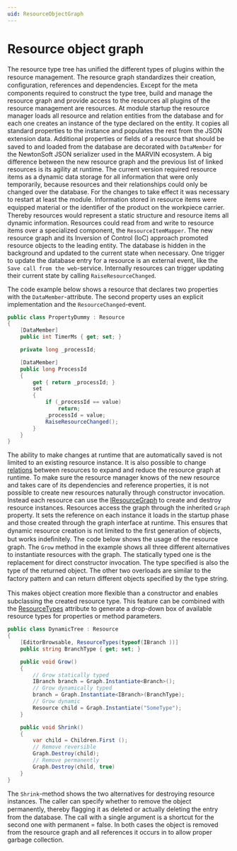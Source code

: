 ```yaml
---
uid: ResourceObjectGraph
---
```

# Resource object graph

The resource type tree has uniﬁed the different types of plugins within the resource management. The resource graph standardizes their creation, conﬁguration, references and dependencies. Except for the meta components required to construct the type tree, build and manage the resource graph and provide access to the resources all plugins of the resource management are resources. At module startup the resource manager loads all resource and relation entities from the database and for each one creates an instance of the type declared on the entity. It copies all standard properties to the instance and populates the rest from the JSON extension data. Additional properties or ﬁelds of a resource that should be saved to and loaded from the database are decorated with `DataMember` for the NewtonSoft JSON serializer used in the MARVIN ecosystem. A big difference between the new resource graph and the previous list of linked resources is its agility at runtime. The current version required resource items as a dynamic data storage for all information that were only temporarily, because resources and their relationships could only be changed over the database. For the changes to take effect it was necessary to restart at least the module. Information stored in resource items were equipped material or the identiﬁer of the product on the workpiece carrier. Thereby resources would represent a static structure and resource items all dynamic information. Resources could read from and write to resource items over a specialized component, the `ResourceItemMapper`. The new resource graph and its Inversion of Control (IoC) approach promoted resource objects to the leading entity. The database is hidden in the background and updated to the current state when necessary. One trigger to update the database entry for a resource is an external event, like the `Save call from the web`-service. Internally resources can trigger updating their current state by calling `RaiseResourceChanged`.

The code example below shows a resource that declares two properties with the `DataMember`-attribute. The second property uses an explicit implementation and the `ResourceChanged`-event.

```cs
public class PropertyDummy : Resource
{
    [DataMember]
    public int TimerMs { get; set; }

    private long _processId;

    [DataMember]
    public long ProcessId
    {
        get { return _processId; }
        set
        {
            if (_processId == value)
                return;
            _processId = value;
            RaiseResourceChanged();
        }
    }
}
```

The ability to make changes at runtime that are automatically saved is not limited to an existing resource instance. It is also possible to change [relations](xref:ResourceRelations) between resources to expand and reduce the resource graph at runtime. To make sure the resource manager knows of the new resource and takes care of its dependencies and reference properties, it is not possible to create new resources naturally through constructor invocation. Instead each resource can use the [IResourceGraph](xref:Marvin.AbstractionLayer.Resources.IResourceGraph) to create and destroy resource instances. Resources access the graph through the inherited `Graph` property. It sets the reference on each instance it loads in the startup phase and those created through the graph interface at runtime. This ensures that dynamic resource creation is not limited to the ﬁrst generation of objects, but works indeﬁnitely. The code below shows the usage of the resource graph. The `Grow` method in the example shows all three different alternatives to instantiate resources with the graph. The statically typed one is the replacement for direct constructor invocation. The type speciﬁed is also the type of the returned object. The other two overloads are similar to the factory pattern and can return different objects speciﬁed by the type string.

This makes object creation more ﬂexible than a constructor and enables subclassing the created resource type. This feature can be combined with the [ResourceTypes](xref:Marvin.AbstractionLayer.Resources.ResourceTypesAttribute) attribute to generate a drop-down box of available resource types for properties or method parameters.

```cs
public class DynamicTree : Resource
{
    [EditorBrowsable, ResourceTypes(typeof(IBranch ))]
    public string BranchType { get; set; }

    public void Grow()
    {
        // Grow statically typed
        IBranch branch = Graph.Instantiate<Branch>();
        // Grow dynamically typed
        branch = Graph.Instantiate<IBranch>(BranchType);
        // Grow dynamic
        Resource child = Graph.Instantiate("SomeType");
    }

    public void Shrink()
    {
        var child = Children.First ();
        // Remove reversible
        Graph.Destroy(child);
        // Remove permanently
        Graph.Destroy(child, true)
    }
}

```

The `Shrink`-method shows the two alternatives for destroying resource instances. The caller can specify whether to remove the object permanently, thereby ﬂagging it as deleted or actually deleting the entry from the database. The call with a single argument is a shortcut for the second one with permanent = false. In both cases the object is removed from the resource graph and all references it occurs in to allow proper garbage collection.